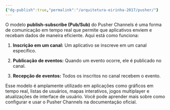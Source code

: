 ```yaml
---
{"dg-publish":true,"permalink":"/arquitetura-eirinha-2017/pusher/"}
---
```


O modelo **publish-subscribe (Pub/Sub)** do Pusher Channels é uma forma de comunicação em tempo real que permite que aplicativos enviem e recebam dados de maneira eficiente. Aqui está como funciona:

1. **Inscrição em um canal:** Um aplicativo se inscreve em um canal específico.
    
2. **Publicação de eventos:** Quando um evento ocorre, ele é publicado no canal.
    
3. **Recepção de eventos:** Todos os inscritos no canal recebem o evento.
    

Esse modelo é amplamente utilizado em aplicações como gráficos em tempo real, listas de usuários, mapas interativos, jogos multiplayer e atualizações de interface de usuário. Você pode aprender mais sobre como configurar e usar o Pusher Channels na documentação oficial.
